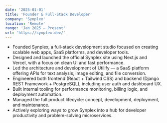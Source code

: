 ```yaml
---
date: '2025-01-01'
title: 'Founder & Full-Stack Developer'
company: 'Synplex'
location: 'Remote'
range: 'Jan 2025 – Present'
url: 'https://synplex.dev/'
---
```


- Founded Synplex, a full-stack development studio focused on creating scalable web apps, SaaS platforms, and developer tools.
- Designed and launched the official Synplex site using Next.js and Vercel, with a focus on clean UI and fast performance.
- Led the architecture and development of Utilify — a SaaS platform offering APIs for text analysis, image editing, and file conversion.
- Engineered both frontend (React + Tailwind CSS) and backend (Django REST Framework + PostgreSQL), including user auth and dashboard UX.
- Built internal tooling for performance monitoring, billing logic, and deployment automation.
- Managed the full product lifecycle: concept, development, deployment, and maintenance.
- Actively exploring ways to grow Synplex into a hub for developer productivity and problem-solving microservices.
